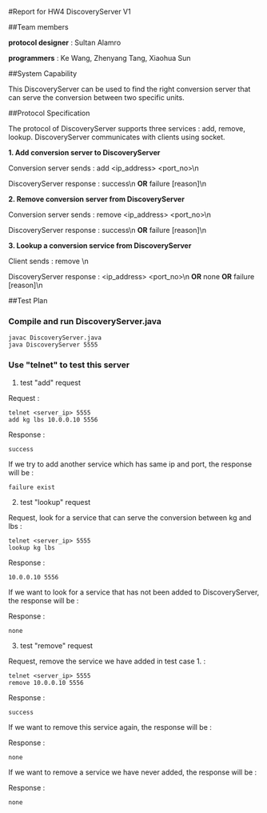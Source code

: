 #Report for HW4 DiscoveryServer V1

##Team members

**protocol designer** : Sultan Alamro

**programmers** : Ke Wang, Zhenyang Tang, Xiaohua Sun

##System Capability

This DiscoveryServer can be used to find the right conversion server that can serve the conversion between two specific units. 

##Protocol Specification

The protocol of DiscoveryServer supports three services : add, remove, lookup. DiscoveryServer communicates with clients using socket.

**1. Add conversion server to DiscoveryServer**

Conversion server sends : add <unit1> <unit2> <ip_address> <port_no>\n

DiscoveryServer response : success\n **OR** failure [reason]\n

**2. Remove conversion server from DiscoveryServer**

Conversion server sends : remove <ip_address> <port_no>\n

DiscoveryServer response : success\n **OR** failure [reason]\n

**3. Lookup a conversion service from DiscoveryServer**

Client sends : remove <unit1> <unit2>\n

DiscoveryServer response : <ip_address> <port_no>\n **OR** none **OR** failure [reason]\n

##Test Plan

### Compile and run DiscoveryServer.java

```
javac DiscoveryServer.java
java DiscoveryServer 5555
```

### Use "telnet" to test this server

1. test "add" request

Request :
```
telnet <server_ip> 5555
add kg lbs 10.0.0.10 5556
```

Response :
```
success
```

If we try to add another service which has same ip and port, the response will be :
```
failure exist
```

2. test "lookup" request

Request, look for a service that can serve the conversion between kg and lbs :
```
telnet <server_ip> 5555
lookup kg lbs
```

Response : 
```
10.0.0.10 5556
```

If we want to look for a service that has not been added to DiscoveryServer, the response will be :

Response : 
```
none
```

3. test "remove" request

Request, remove the service we have added in test case 1. :
```
telnet <server_ip> 5555
remove 10.0.0.10 5556
```

Response : 
```
success
```

If we want to remove this service again, the response will be :

Response : 
```
none
```

If we want to remove a service we have never added, the response will be :

Response : 
```
none
```



